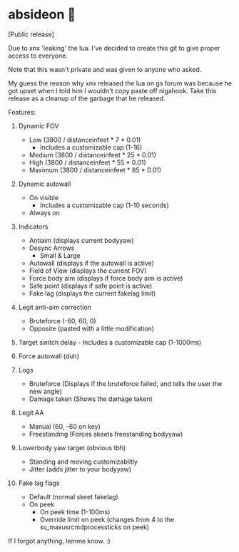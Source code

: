 # absideon :hankey:
 
[Public release]

Due to xnx 'leaking' the lua. I've decided to create this git to give proper access to everyone.

Note that this wasn't private and was given to anyone who asked.

My guess the reason why xnx released the lua on gs forum was because he got upset when I told him I wouldn't copy paste off nigahook.
Take this release as a cleanup of the garbage that he released.

Features:

1. Dynamic FOV
   - Low (3800 / distanceinfeet * 7 * 0.01)
     - Includes a customizable cap (1-16)
   - Medium (3800 / distanceinfeet * 25 * 0.01)
   - High (3800 / distanceinfeet * 55 * 0.01)
   - Maximum (3800 / distanceinfeet * 85 * 0.01)
   
2. Dynamic autowall
   - On visible
        - Includes a customizable cap (1-10 seconds)
   - Always on
  
3. Indicators
     - Antiaim (displays current bodyyaw)
     - Desync Arrows
        - Small & Large
     - Autowall (displays if the autowall is active)
     - Field of View (displays the current FOV)
     - Force body aim (displays if force body aim is active)
     - Safe point (displays if safe point is active)
     - Fake lag (displays the current fakelag limit)
     
4. Legit anti-aim correction
     - Bruteforce (-60, 60, 0)
     - Opposite (pasted with a little modification)
     
5. Target switch delay
        - Includes a customizable cap (1-1000ms)
        
6. Force autowall (duh)

7. Logs
     - Bruteforce (Displays if the bruteforce failed, and tells the user the new angle)
     - Damage taken (Shows the damage taken)
     
8. Legit AA
     - Manual (60, -60 on key)
     - Freestanding (Forces skeets freestanding bodyyaw)

9. Lowerbody yaw target (obvious tbh)
     - Standing and moving customizablitly
     - Jitter (adds jitter to your bodyyaw)

10. Fake lag flags
     - Default (normal skeet fakelag)
     - On peek
          - On peek time (1-100ms)
          - Override limit on peek (changes from 4 to the sv_maxusrcmdprocessticks on peek)

If I forgot anything, lemme know. :)
